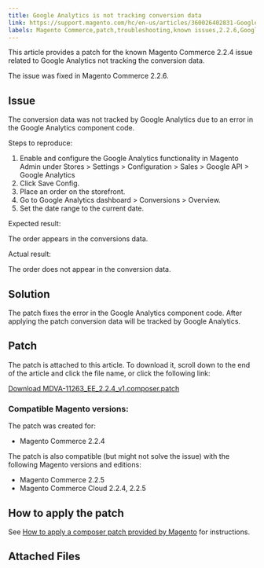 ```yaml
---
title: Google Analytics is not tracking conversion data
link: https://support.magento.com/hc/en-us/articles/360026402831-Google-Analytics-is-not-tracking-conversion-data
labels: Magento Commerce,patch,troubleshooting,known issues,2.2.6,Google Analytics
---
```


<p>This article provides a patch for the known Magento Commerce 2.2.4 issue related to Google Analytics not tracking the conversion data.</p>
<p class="info">The issue was fixed in Magento Commerce 2.2.6.</p>
<h2>Issue</h2>
<p>The conversion data was not tracked by Google Analytics due to an error in the Google Analytics component code.</p>
<p>Steps to reproduce:</p>
<ol>
<li>Enable and configure the Google Analytics functionality in Magento Admin under Stores &gt; Settings &gt; Configuration &gt; Sales &gt; Google API &gt; Google Analytics
</li>
<li>Click Save Config.</li>
<li>Place an order on the storefront. </li>
<li>Go to Google Analytics dashboard &gt; Conversions &gt; Overview.</li>
<li>Set the date range to the current date.</li>
</ol>
<p>Expected result:</p>
<p>The order appears in the conversions data.</p>
<p>Actual result:</p>
<p>The order does not appear in the conversion data.</p>
<h2>Solution</h2>
<p>The patch fixes the error in the Google Analytics component code. After applying the patch conversion data will be tracked by Google Analytics.</p>
<h2>Patch</h2>
<p>The patch is attached to this article. To download it, scroll down to the end of the article and click the file name, or click the following link:</p>
<p><a href="https://support.magento.com/hc/en-us/article_attachments/360025558831/MDVA-11263_EE_2.2.4_v1.composer.patch">Download MDVA-11263_EE_2.2.4_v1.composer.patch</a></p>
<h3>Compatible Magento versions:</h3>
<p>The patch was created for:</p>
<ul>
<li>Magento Commerce 2.2.4</li>
</ul>
<p>The patch is also compatible (but might not solve the issue) with the following Magento versions and editions:</p>
<ul>
<li>Magento Commerce 2.2.5</li>
<li>Magento Commerce Cloud 2.2.4, 2.2.5</li>
</ul>
<h2>How to apply the patch</h2>
<p>See <a href="https://support.magento.com/hc/en-us/articles/360028367731">How to apply a composer patch provided by Magento</a> for instructions.</p>
<h2>Attached Files</h2>